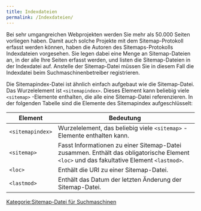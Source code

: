 ```yaml
---
title: Indexdateien
permalink: /Indexdateien/
---
```


Bei sehr umgangreichen Webprojekten werden Sie mehr als 50.000 Seiten vorliegen haben. Damit auch solche Projekte mit dem Sitemap-Protokoll erfasst werden können, haben die Autoren des Sitemaps-Protokolls Indexdateien vorgesehen. Sie legen dabei eine Menge an Sitemap-Dateien an, in der alle Ihre Seiten erfasst werden, und listen die Sitemap-Dateien in der Indexdatei auf. Anstelle der Sitemap-Datei müssen Sie in diesem Fall die Indexdatei beim Suchmaschinenbetreiber registrieren.

Die Sitemapindex-Datei ist ähnlich einfach aufgebaut wie die Sitemap-Datei. Das Wurzelelement ist `<sitemapindex>`. Dieses Element kann beliebig viele `<sitemap>` -Elemente enthalten, die alle eine Sitemap-Datei referenzieren. In der folgenden Tabelle sind die Elemente des Sitemapindex aufgeschlüsselt:

|Element|Bedeutung|
|-------|---------|
|`<sitemapindex>`|Wurzelelement, das beliebig viele `<sitemap>` -Elemente enthalten kann.|
|`<sitemap>`|Fasst Informationen zu einer Sitemap-Datei zusammen. Enthält das obligatorische Element `<loc>` und das fakultative Element `<lastmod>`.|
|`<loc>`|Enthält die URI zu einer Sitemap-Datei.|
|`<lastmod>`|Enthält das Datum der letzten Änderung der Sitemap-Datei.|

[Kategorie:Sitemap-Datei für Suchmaschinen](Kategorie:Sitemap-Datei_für_Suchmaschinen )